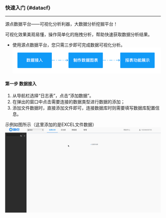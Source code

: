 ### 快速入门 {#datacf}

---

源点数据平台——可视化分析利器，大数据分析挖掘平台！

可视化效果美观易懂，操作简单化的拖拽分析，帮助快速获取数据分析结果。

* 使用源点数据平台，您只需三步即可完成数据可视化分析。![](/assets/基本使用流程.png)

#### 第一步 数据接入

1. 从导航栏选择“日志表”，点击“添加数据”。
2. 在弹出的窗口中点击需要连接的数据类型进行数据的添加；
3. 添加文件数据时，直接添加文件即可，连接数据库时则需要填写数据库配置信息。

示例如图所示（这里添加的是EXCEL文件数据）![](/assets/step1数据接入.gif)

